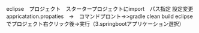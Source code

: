 
eclipse　プロジェクト　スタータープロジェクトにimport　パス指定
設定変更　appricatation.propaties　→　コマンドプロント→>gradle clean build
eclipseでプロジェクト右クリック後→実行（3.springbootアプリケーション選択）
